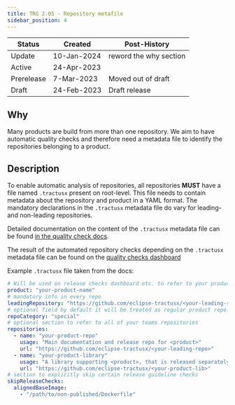 ```yaml
---
title: TRG 2.05 - Repository metafile
sidebar_position: 4
---
```


| Status     | Created     | Post-History           |
|------------|-------------|------------------------|
| Update     | 10-Jan-2024 | reword the why section |
| Active     | 24-Apr-2023 |
| Prerelease | 7-Mar-2023  | Moved out of draft     |
| Draft      | 24-Feb-2023 | Draft release          |

## Why

Many products are build from more than one repository.
We aim to have automatic quality checks and therefore need a metadata file to identify the repositories belonging to a product.

## Description

To enable automatic analysis of repositories, all repositories **MUST** have a file named `.tractusx` present on root-level.
This file needs to contain metadata about the repository and product in a YAML format.
The mandatory declarations in the `.tractusx` metadata file do vary for leading- and non-leading repositories.

Detailed documentation on the content of the `.tractusx` metadata file can be found [in the quality check docs](https://github.com/eclipse-tractusx/sig-release/blob/main/docs/metadata_file.md).

The result of the automated repository checks depending on the `.tractusx` metadata file can be found on the [quality checks dashboard](https://eclipse-tractusx.github.io/sig-release)

Example `.tractusx` file taken from the docs:

```yaml
# Will be used on release checks dashboard etc. to refer to your product; only mandatory in the leading repo
product: "your-product-name"
# mandatory info in every repo
leadingRepository: "https://github.com/eclipse-tractusx/<your-leading-repo>"
# optional field by default it will be treated as regular product repo. Available options: "special" , "support".
repoCategory: "special"
# optional section to refer to all of your teams repositories
repositories:
  - name: "your-product-repo"
    usage: "Main documentation and release repo for <product>"
    url: "https://github.com/eclipse-tractusx/<your-leading-repo>"
  - name: "your-product-library"
    usage: "A library supporting <product>, that is released separately"
    url: "https://github.com/eclipse-tractusx/<your-product-lib>"
# section to explicitly skip certain release guideline checks
skipReleaseChecks:
  alignedBaseImage:
    - "/path/to/non-published/Dockerfile"
```
